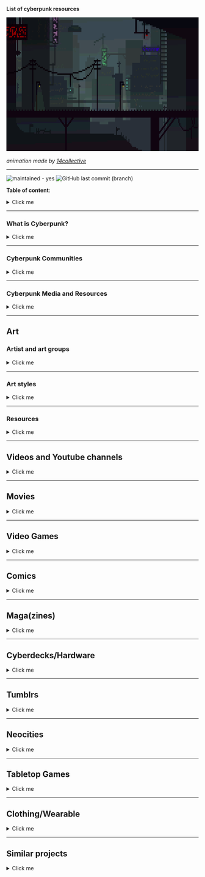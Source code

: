 __List of cyberpunk resources__


<img src="https://raw.githubusercontent.com/the29a/cyberpunk/02eae9a9c8568be4a276da3888d7dd876f54f084/media/Nightcity%20Animation.gif" width="700" height="350">

_animation made by [14collective](https://14collective.itch.io/pixel-art-background-backdrops-jungles-cities-and-underwater)_

---

![maintained - yes](https://img.shields.io/badge/maintained-yes-blue)
![GitHub last commit (branch)](https://img.shields.io/github/last-commit/the29a/cyberpunk/main)

__Table of content__:
<details>
  <summary>Click me</summary>

- [Art](#art)
  - [Artist and art groups](#artist-and-art-groups)
    - [Banksy](#banksy)
    - [Survival Research Laboratories](#survival-research-laboratories)
    - [Sheng Lam](#sheng-lam)
    - [Paul Chadeisson](#paul-chadeisson)
    - [Josan Gonsales (Death Burger)](#josan-gonsales-death-burger)
    - [Simon Stålenhag](#simon-stålenhag)
    - [Chris Doretz](#chris-doretz)
  - [Art styles](#art-styles)
    - [Glitch Art](#glitch-art)
    - [New Aesthetic](#new-aesthetic)
    - [Net Art](#net-art)
    - [Street Art](#street-art)
    - [Robotic Artwork](#robotic-artwork)
  - [Resources](#resources)
- [Videos and Youtube channels](#videos-and-youtube-channels)
  - [Youtube channels](#youtube-channels)
  - [Cyberpunk Documentary](#cyberpunk-documentary)
  - [BBS the Documentary](#bbs-the-documentary)
- [Movies](#movies)
  - [Ghost in the Shell](#ghost-in-the-shell)
  - [Gamer](#gamer)
  - [Alita: Battle Angel](#alita-battle-angel)
  - [Blade Runner](#blade-runner)
    - [Blade Runner](#blade-runner-1)
    - [Blade Runner 2049](#blade-runner-2049)
  - [The Matrix Trilogy](#the-matrix-trilogy)
    - [The Matrix](#the-matrix)
    - [The Matrix Reloaded](#the-matrix-reloaded)
    - [The Matrix Revolutions](#the-matrix-revolutions)
  - [Ready Player One](#ready-player-one)
  - [Upgrade](#upgrade)
  - [The Fifth Element](#the-fifth-element)
  - [Minority Report](#minority-report)
  - [Oblivion](#oblivion)
  - [TRON:](#tron)
    - [TRON](#tron-1)
    - [TRON: Legacy](#tron-legacy)
  - [Looper](#looper)
  - [Total Recall](#total-recall)
    - [Total Recall](#total-recall-1)
    - [Total Recall (remake)](#total-recall-remake)
  - [Elysium](#elysium)
  - [Chappie](#chappie)
  - [A.I. Artificial Intelligence](#ai-artificial-intelligence)
  - [Equilibrium](#equilibrium)
  - [Dredd:](#dredd)
    - [Judge Dredd](#judge-dredd)
    - [Dredd](#dredd-1)
  - [I, Robot](#i-robot)
  - [Fortress](#fortress)
  - [Cyborg 2](#cyborg-2)
  - [Grid Runners (Virtual Combat)](#grid-runners-virtual-combat)
  - [Until the end of the world](#until-the-end-of-the-world)
  - [Hardware](#hardware)
  - [Cyberpunk (90's documentary)](#cyberpunk-90s-documentary)
  - [Techno Warriors  (Dian zi ge men zhan shi)](#techno-warriors--dian-zi-ge-men-zhan-shi)
  - [Cypher](#cypher)
  - [New Rose Hotel](#new-rose-hotel)
  - [Webmaster](#webmaster)
  - [Gattaca](#gattaca)
  - [Brazil](#brazil)
  - [Zero Theorem](#zero-theorem)
  - [13th Floor](#13th-floor)
  - [Nirvana](#nirvana)
  - [Johnny Mnemonic](#johnny-mnemonic)
  - [Strange days](#strange-days)
  - [Lawnmower Man](#lawnmower-man)
  - [Dark City](#dark-city)
  - [La Jetée](#la-jetée)
  - [Metropolis (1927)](#metropolis-1927)
  - [Hackers](#hackers)
  - [Technotise: Edit and I](#technotise-edit-and-i)
  - [Kamikaze 1989](#kamikaze-1989)
  - [Hands of Steel (Vendetta dal futuro)](#hands-of-steel-vendetta-dal-futuro)
  - [Class of 1999](#class-of-1999)
  - [Crime Zone](#crime-zone)
  - [Full Metal Yakuza (Full Metal gokudô)](#full-metal-yakuza-full-metal-gokudô)
  - [2047: Virtual Revolution](#2047-virtual-revolution)
  - [Advantageous](#advantageous)
  - [Ares](#ares)
  - [Finch](#finch)
  - [Anon (2018)](#anon-2018)
- [Video Games](#video-games)
  - [2064: Read Only Memories](#2064-read-only-memories)
  - [Beneath a Steel Sky](#beneath-a-steel-sky)
  - [Blade Runner](#blade-runner-2)
  - [Cloudpunk](#cloudpunk)
    - [Cloudpunk](#cloudpunk-1)
    - [Cloudpunk - City of Ghosts](#cloudpunk---city-of-ghosts)
  - [CyberPunk 2077](#cyberpunk-2077)
    - [CyberPunk 2077](#cyberpunk-2077-1)
    - [Cyberpunk 2077: Phantom Liberty](#cyberpunk-2077-phantom-liberty)
  - [Cypher](#cypher-1)
  - [Deus Ex Machina](#deus-ex-machina)
  - [Deus Ex](#deus-ex)
    - [Deus Ex](#deus-ex-1)
    - [Deus Ex: Human Revolution](#deus-ex-human-revolution)
    - [Deus Ex: Mankind Divided](#deus-ex-mankind-divided)
  - [ExaPunks](#exapunks)
  - [SHENZHEN I/O](#shenzhen-io)
  - [Eliza](#eliza)
  - [Gamedec](#gamedec)
  - [Gemini Rue](#gemini-rue)
  - [Gunpoint](#gunpoint)
  - [\>observer\_](#observer_)
  - [Orwell](#orwell)
    - [Orwell: Keeping an Eye On You](#orwell-keeping-an-eye-on-you)
    - [Orwell: Ignorance is Strength](#orwell-ignorance-is-strength)
  - [RUINER](#ruiner)
  - [Satellite Reign](#satellite-reign)
  - [Shadowrun](#shadowrun)
    - [Shadowrun Returns](#shadowrun-returns)
    - [Shadowrun: Dragonfall](#shadowrun-dragonfall)
    - [Shadowrun: Hong Kong](#shadowrun-hong-kong)
  - [Snatcher](#snatcher)
  - [System Shock](#system-shock)
    - [System Shock](#system-shock-1)
    - [System Shock 2](#system-shock-2)
  - [Technobabylon](#technobabylon)
  - [Uplink](#uplink)
  - [Hacknet](#hacknet)
  - [VA-11 Hall-A](#va-11-hall-a)
  - [VirtuaVerse](#virtuaverse)
  - [Watch Dogs](#watch-dogs)
    - [Watch Dogs](#watch-dogs-1)
    - [Watch Dogs 2](#watch-dogs-2)
  - [while True: learn()](#while-true-learn)
- [Comics](#comics)
  - [Transmetropolitan](#transmetropolitan)
  - [Judge Dredd](#judge-dredd-1)
  - [Hacktivist](#hacktivist)
  - [Huxley](#huxley)
- [Maga(zines)](#magazines)
  - [n-o-d-e zine](#n-o-d-e-zine)
  - [Lainzine](#lainzine)
  - [2600 The Hacker Quarterly](#2600-the-hacker-quarterly)
  - [CYBR](#cybr)
- [Cyberdecks/Hardware](#cyberdeckshardware)
- [Tumblrs](#tumblrs)
- [Neocities](#neocities)
- [Tabletop Games](#tabletop-games)
  - [Cryptomancer RPG](#cryptomancer-rpg)
- [Clothing/Wearable](#clothingwearable)
- [Similar projects](#similar-projects)

</details>

---

### What is Cyberpunk?
<details>
  <summary>Click me</summary>

- [A Cyberpunk Manifesto](http://blog.9while9.com/manifesto-anthology/1997.html) by Christian As. Kirtchev. (1997)
- [https://cyberpunkforums.com/viewtopic.php?id=361](https://cyberpunkforums.com/viewtopic.php?id=361)
- [https://wiki.installgentoo.com/index.php?title=Cyberpunk](https://wiki.installgentoo.com/index.php?title=Cyberpunk)

</details>

---

### Cyberpunk Communities
<details>
  <summary>Click me</summary>

- [reddit.com/r/cyberpunk](https://www.reddit.com/r/Cyberpunk)
- [cyberpunkforums.com/](http://www.cyberpunkforums.com/)
- [lainchan.org/](https://lainchan.org/)
- [new.systemspace.network/](https://new.systemspace.network/)
- [Dangeru.us/](https://dangeru.us/)
- [Anon.Cafe/cyber](https://anon.cafe/cyber/)
- [Wirechan.org/cyber](https://wirechan.org/cy/)
- [8kun.top/cyber](https://8kun.top/cyber/index.html)

</details>

---

### Cyberpunk Media and Resources
<details>
  <summary>Click me</summary>

- [https://www.exolymph.news/](https://www.exolymph.news/) (archived)
- [https://blackfogzine.org/](https://blackfogzine.org/)
- [http://www.planetdamage.com/](http://www.planetdamage.com/)
- [http://www.cyberpunkreview.com/](http://www.cyberpunkreview.com/)
- [https://cyberpunked.org/](https://cyberpunked.org/)
- [https://n-o-d-e.net](https://n-o-d-e.net)
- [https://jinteki.industries/](https://jinteki.industries/)
- [https://cyberpunkdatabase.net/](https://cyberpunkdatabase.net/)
- [http://project.cyberpunk.ru/idb/](http://project.cyberpunk.ru/idb/)
- [http://project.cyberpunk.ru/lib/](http://project.cyberpunk.ru/lib/)

</details>

---

## Art
### Artist and art groups
<details>
  <summary>Click me</summary>

#### Banksy
Banksy is a pseudonymous England-based street artist, political activist and film director whose real name and identity remain unconfirmed and the subject of speculation. His works of political and social commentary have appeared on streets, walls and bridges throughout the world.
- [Official Website](http://banksy.co.uk/)
- [Wikipedia: Banksy](https://en.wikipedia.org/wiki/Banksy)

#### Survival Research Laboratories
Survival Research Laboratories (SRL) is an American performance art group that pioneered the genre of large-scale machine performance. Founded in 1978 by Mark Pauline, the group is known in particular for their performances where custom-built machines, often robotic, compete to destroy each other.
- [Official Website](http://www.srl.org/)
- [Wikipedia: Survival Research Laboratories](https://en.wikipedia.org/wiki/Survival_Research_Laboratories)

#### Sheng Lam
Freelance concept artist.
- [Artstation](https://www.artstation.com/shenglam)

#### Paul Chadeisson
Freelance concept artist.
- [Artstation](https://www.artstation.com/pao)

#### Josan Gonsales (Death Burger) 
- [tumblr](https://deathherald.tumblr.com/)
- [citatel9](https://citadel9.com/)
- [twitter](https://twitter.com/b378unit)

#### Simon Stålenhag
Simon Stålenhag (b. 1984) is the internationally acclaimed author and artist behind The Electric State, Tales from the Loop and Things from the Flood. His highly imaginative images and stories depicting illusive sci-fi phenomena in mundane, hyper-realistic Scandinavian and American landscapes have made Stålenhag one of the most sought-after visual storytellers in the world.
- [Official Website](https://www.simonstalenhag.se/index.html)

#### Chris Doretz
Concept Artist, Industrial Designer
- [Artstation](https://cdodez.artstation.com/)

</details>

---

### Art styles
<details>
  <summary>Click me</summary>

#### Glitch Art
Glitch art is the practice of using digital or analog errors for aesthetic purposes by either corrupting digital data or physically manipulating electronic devices.
- [Wikipedia: Glitch art](https://en.wikipedia.org/wiki/Glitch_art)

#### New Aesthetic 
The New Aesthetic is a term coined by James Bridle used to refer to the increasing appearance of digital technology and the Internet in the physical world, and the blending of virtual and physical. The phenomenon has been around for a long time but James Bridle articulated the notion through a series of talks and observations.
- [Wikipedia: New Aesthetic](https://en.wikipedia.org/wiki/New_Aesthetic)

#### Net Art
Internet art (also known as net art) is a form of new media art distributed via the Internet. This form of art circumvents the traditional dominance of the physical gallery and museum system. In many cases, the viewer is drawn into some kind of interaction with the work of art. Artists working in this manner are sometimes referred to as net artists. 
- [Wikipedia: Internet art](https://en.wikipedia.org/wiki/Internet_art)

#### Street Art 
Street art is visual art created in public locations for public visibility. It has been associated with the terms "independent art," "post-graffiti", "neo-graffiti" and guerrilla art. Street art has evolved from the early forms of defiant graffiti into a more commercial form of art, as one of the main differences now lies with the messaging. 
- [Wikipedia: Street art](https://en.wikipedia.org/wiki/Street_art)

#### Robotic Artwork
Robotic art is any artwork that employs some form of robotic or automated technology. There are many branches of robotic art, one of which is robotic installation art, a type of installation art that is programmed to respond to viewer interactions, by means of computers, sensors and actuators. 
- [Wikipedia: Robotic Artwork](https://en.wikipedia.org/wiki/Robotic_art)

</details>

---

### Resources
<details>
  <summary>Click me</summary>

- [DeviantArt. tag: cyberpunk](https://www.deviantart.com/tag/cyberpunk)
- [Fine Art America](https://fineartamerica.com/art/cyberpunk)
- [archillect.com](https://archillect.com/) Archillect is an AI created to discover and share stimulating visual content
- [16colo.rs](https://16colo.rs/) ASCII and ANSI art archive

</details>

---

## Videos and Youtube channels
<details>
  <summary>Click me</summary>

### Youtube channels
- [N-O-D-E TV](https://www.youtube.com/c/NODEtv/videos)

### Cyberpunk Documentary
- [Youtube: Cyberpunk Documentary PART 1 | Neuromancer, Blade Runner, RoboCop, Akira, Shadowrun](https://www.youtube.com/watch?v=sttm8Q9rOdQ)
- [Youtube: Cyberpunk Documentary PART 2 | Ghost in the Shell, Shadowrun, Total Recall, Blade Runner Game](https://www.youtube.com/watch?v=0VoX3vr6CCM)
- [Youtube: Cyberpunk Documentary PART 3 | The Matrix, System Shock, Snow Crash, Hackers, VR & Simulation Theory](https://www.youtube.com/watch?v=KczJNtexinY)

### BBS the Documentary
The BBS (bulletin board system) scene of the 80s and 90s was a magical time. Long before the Internet escaped from the lab, connected the planet and redefined what it meant to use a computer there was a brave and pioneering band of computer users who spent their time, money and sanity setting up their home computers and phone lines to welcome anyone who called.
- [Youtube: BBS Documentary](https://www.youtube.com/watch?v=nO5vjmDFZaI)

</details>

---

## Movies
<details>
  <summary>Click me</summary>

### Ghost in the Shell
In the near future, humans are augmented with cybernetic improvements such as vision, strength and intelligence. Augmentation developer Hanka Robotics establishes a secret project to develop an artificial body, or "shell", that can integrate a human brain rather than an AI.
- [Wikipedia: Ghost in the Shell](https://en.wikipedia.org/wiki/Ghost_in_the_Shell_(2017_film))
- [imdb: Ghost in the Shell](https://www.imdb.com/title/tt1219827/)
- [Kinopoisk: Призрак в доспехах](https://www.kinopoisk.ru/film/843789/)

### Gamer
In a future mind-controlling game, death row convicts are forced to battle in a 'Doom'-type environment. Convict Kable, controlled by Simon, a skilled teenage gamer, must survive thirty sessions in order to be set free. 
- [Wikipedia: Gamer](https://en.wikipedia.org/wiki/Gamer_(2009_film))
- [imdb: Gamer](https://www.imdb.com/title/tt1034032/)
- [Kinopoisk: Геймер](https://www.kinopoisk.ru/film/325393/)  

### Alita: Battle Angel
A deactivated cyborg's revived, but can't remember anything of her past and goes on a quest to find out who she is. 
- [Alita: Battle Angel](https://en.wikipedia.org/wiki/Alita:_Battle_Angel)
- [Alita: Battle Angel](https://www.imdb.com/title/tt0437086/)  
- [Kinopoisk: Алита: Боевой ангел](https://www.kinopoisk.ru/film/88173/)

### Blade Runner
#### Blade Runner
A blade runner must pursue and terminate four replicants who stole a ship in space, and have returned to Earth to find their creator.
- [Wikipedia Blade Runner](https://en.wikipedia.org/wiki/Blade_Runner)
- [imdb: Blade Runner](https://www.imdb.com/title/tt0083658/) 
- [Kinopoisk: Бегущий по лезвию](https://www.kinopoisk.ru/film/403/)

#### Blade Runner 2049
Young Blade Runner K's discovery of a long-buried secret leads him to track down former Blade Runner Rick Deckard, who's been missing for thirty years. 
- [Wikipedia: Blade Runner 2049](https://en.wikipedia.org/wiki/Blade_Runner_2049) 
- [imdb: Blade Runner 2049](https://www.imdb.com/title/tt1856101) 
- [Kinopoisk: Бегущий по лезвию 2049](https://www.kinopoisk.ru/film/589290/)

### The Matrix Trilogy
#### The Matrix
When a beautiful stranger leads computer hacker Neo to a forbidding underworld, he discovers the shocking truth--the life he knows is the elaborate deception of an evil cyber-intelligence. 
- [Wikipedia: The Matrix](https://en.wikipedia.org/wiki/The_Matrix)
- [imdb: The Matrix](https://www.imdb.com/title/tt0133093) 
- [Kinopoisk: ](https://www.kinopoisk.ru/film/301/)

#### The Matrix Reloaded
Freedom fighters Neo, Trinity and Morpheus continue to lead the revolt against the Machine Army, unleashing their arsenal of extraordinary skills and weaponry against the systematic forces of repression and exploitation.
- [Wikipedia: The Matrix Reloaded](https://en.wikipedia.org/wiki/The_Matrix_Reloaded)
- [imdb:The Matrix Reloaded](https://www.imdb.com/title/tt0234215/) 
- [Kinopoisk: Матрица: Перезагрузка ](https://www.kinopoisk.ru/film/299/)

#### The Matrix Revolutions
The human city of Zion defends itself against the massive invasion of the machines as Neo fights to end the war at another front while also opposing the rogue Agent Smith.
- [Wikipedia: The Matrix Revolutions](https://en.wikipedia.org/wiki/The_Matrix_Revolutions)
- [imdb: The Matrix Revolutions](https://www.imdb.com/title/tt0242653/):  
- [Kinopoisk: Матрица: Революция](https://www.kinopoisk.ru/film/316/)

### Ready Player One
When the creator of a virtual reality called the OASIS dies, he makes a posthumous challenge to all OASIS users to find his Easter Egg, which will give the finder his fortune and control of his world.
- [Wikipedia: Ready Player One](https://en.wikipedia.org/wiki/Ready_Player_One_(film))
- [imdb: Ready Player One](https://www.imdb.com/title/tt1677720/)
- [Kinopoisk: Первому игроку приготовиться](https://www.kinopoisk.ru/film/538225/)

### Upgrade
Set in the near-future, technology controls nearly all aspects of life. But when the world of Grey, a self-labeled technophobe, is turned upside down, his only hope for revenge is an experimental computer chip implant.
- [imdb: Upgrade](https://www.imdb.com/title/tt6499752)
- [Wikipedia: Upgrade](https://en.wikipedia.org/wiki/Upgrade_(film))
- [Kinopoisk: Апгрейд](https://www.kinopoisk.ru/film/1009784/) 
   
### The Fifth Element
In the colorful future, a cab driver unwittingly becomes the central figure in the search for a legendary cosmic weapon to keep Evil and Mr. Zorg at bay. 
- [Wikipedia: The Fifth Element](https://en.wikipedia.org/wiki/The_Fifth_Element)
- [imdb: The Fifth Element](https://www.imdb.com/title/tt0119116/)
- [Kinopoisk: Пятый элемент](https://www.kinopoisk.ru/film/2656/)

### Minority Report
In a future where a special police unit is able to arrest murderers before they commit their crimes, an officer from that unit is himself accused of a future murder. 
- [Wikipedia: Minority Report](https://en.wikipedia.org/wiki/Minority_Report_(film))
- [imdb: Minority Report](https://www.imdb.com/title/tt0181689/)
- [Kinopoisk: Особое мнение](https://www.kinopoisk.ru/film/496/)

### Oblivion
A veteran assigned to extract Earth's remaining resources begins to question what he knows about his mission and himself.
- [Wikipedia: Oblivion](https://en.wikipedia.org/wiki/Oblivion_(2013_film))
- [imdb: Oblivion](https://www.imdb.com/title/tt1483013/) 
- [Kinopoisk: Обливион](https://www.kinopoisk.ru/film/470185/)

### TRON:
#### TRON
A computer hacker is abducted into the digital world and forced to participate in gladiatorial games where his only chance of escape is with the help of a heroic security program. 
- [Wikipedia: TRON](https://en.wikipedia.org/wiki/Tron)
- [imdb: TRON](https://www.imdb.com/title/tt0084827/) 
- [Kinopoisk: Трон](https://www.kinopoisk.ru/film/17463/)

#### TRON: Legacy
The son of a virtual world designer goes looking for his father and ends up inside the digital world that his father designed. He meets his father's corrupted creation and a unique ally who was born inside the digital world.
- [Wikipedia: Tron: Legacy](https://en.wikipedia.org/wiki/Tron:_Legacy)
- [imdb: TRON: Legacy](https://www.imdb.com/title/tt1104001/)  
- [Kinopoisk: Трон: Наследие](https://www.kinopoisk.ru/film/399959/)

### Looper
In 2074, when the mob wants to get rid of someone, the target is sent into the past, where a hired gun awaits - someone like Joe - who one day learns the mob wants to 'close the loop' by sending back Joe's future self for assassination.
- [Wikipedia: Looper](https://en.wikipedia.org/wiki/Looper_(film))
- [imdb: Looper](https://www.imdb.com/title/tt1276104/)  
- [Kinopoisk: Петля времени](https://www.kinopoisk.ru/film/463354/)

### Total Recall
#### Total Recall
When a man goes for virtual vacation memories of the planet Mars, an unexpected and harrowing series of events forces him to go to the planet for real - or is he? 
- [Wikipedia: Total Recall](https://en.wikipedia.org/wiki/Total_Recall_(1990_film))
- [imdb: Total Recall](https://www.imdb.com/title/tt0100802/)
- [Kinopoisk: Вспомнить всё](https://www.kinopoisk.ru/film/2443/)

#### Total Recall (remake) 
A factory worker, Douglas Quaid, begins to suspect that he is a spy after visiting Rekall - a company that provides its clients with implanted fake memories of a life they would like to have led - goes wrong and he finds himself on the run. 
- [Wikipedia: Total Recall (2012 film)](https://en.wikipedia.org/wiki/Total_Recall_(2012_film))
- [imdb: Total Recall (remake)](https://www.imdb.com/title/tt1386703/) 
- [Kinopoisk: Вспомнить всё](https://www.kinopoisk.ru/film/453374/)

### Elysium
In the year 2154, the very wealthy live on a man-made space station while the rest of the population resides on a ruined Earth. A man takes on a mission that could bring equality to the polarized worlds. 
- [Wikipedia: Elysium](https://en.wikipedia.org/wiki/Elysium_(film))
- [imdb: Elysium](https://www.imdb.com/title/tt1535108/)
- [Kinopoisk: Элизиум: Рай не на Земле](https://www.kinopoisk.ru/film/487409/)

### Chappie 
In the near future, crime is patrolled by a mechanized police force. When one police droid, Chappie, is stolen and given new programming, he becomes the first robot with the ability to think and feel for himself.
- [Wikipedia: Chappie](https://en.wikipedia.org/wiki/Chappie_(film))
- [imdb: Chappie](https://www.imdb.com/title/tt1823672/)
- [Kinopoisk: Робот по имени Чаппи](https://www.kinopoisk.ru/film/591485/)

### A.I. Artificial Intelligence
A highly advanced robotic boy longs to become "real" so that he can regain the love of his human mother. 
- [Wikipedia: A.I. Artificial Intelligence](https://en.wikipedia.org/wiki/A.I._Artificial_Intelligence)
- [imdb: A.I. Artificial Intelligence](https://www.imdb.com/title/tt0212720/)
- [Kinopoisk: Искусственный разум](https://www.kinopoisk.ru/film/594/)

### Equilibrium 
In an oppressive future where all forms of feeling are illegal, a man in charge of enforcing the law rises to overthrow the system and state. 
- [Wikipedia: Equilibrium](https://en.wikipedia.org/wiki/Equilibrium_(film))
- [imdb: Equilibrium](https://www.imdb.com/title/tt0238380/) 
- [Kinopoisk: Эквилибриум](https://www.kinopoisk.ru/film/309/)

### Dredd:
#### Judge Dredd
In a dystopian future, Joseph Dredd, the most famous Judge (a police officer with instant field judiciary powers), is convicted for a crime he did not commit and must face his murderous counterpart.
- [Wikipedia: Judge Dredd](https://en.wikipedia.org/wiki/Judge_Dredd_(film))
- [indb: Judge Dredd](https://www.imdb.com/title/tt0113492/)  
- [Kinopoisk: Судья Дредд (1995)](https://www.kinopoisk.ru/film/5927/)

#### Dredd
In a violent, futuristic city where the police have the authority to act as judge, jury and executioner, a cop teams with a trainee to take down a gang that deals the reality-altering drug, SLO-MO.
- [Wikipedia: Dredd](https://en.wikipedia.org/wiki/Dredd)
- [imdb: Dredd](https://www.imdb.com/title/tt1343727/)  
- [Kinopoisk: Судья Дредд (2012)](https://www.kinopoisk.ru/film/437678/)

### I, Robot
In 2035, a technophobic cop investigates a crime that may have been perpetrated by a robot, which leads to a larger threat to humanity. 
- [Wikipedia: I, Robot](https://en.wikipedia.org/wiki/I,_Robot_(film))
- [imdb: I, Robot](https://www.imdb.com/title/tt0343818/)
- [Kinopoisk: Я, робот](https://www.kinopoisk.ru/film/4886/)

### Fortress
In a future, private underground prison/Fortress, the inmates are computer controlled with CCTV, dream readers and devices that can cause pain or death. John and his illegally pregnant wife are inside but want to escape before birth.
- [Wikipedia: Fortress (1992 film)](https://en.wikipedia.org/wiki/Fortress_(1992_film))
- [imdb: Fortress](https://www.imdb.com/title/tt0106950/)
- [Kinopoisk: Крепость (1992)](https://www.kinopoisk.ru/film/18255/)

### Cyborg 2
Two companies battle for Cyborg domination. One's built a cyborg so human, that they hope, she'll get into the competition's HQ and explode. But she escapes with her human martial arts instructor.  
- [Wikipedia: Cyborg 2](https://en.wikipedia.org/wiki/Cyborg_2)
- [imdb: Cyborg 2](https://www.imdb.com/title/tt0106639)
- [Kinopoisk: Киборг 2: Стеклянная тень (1993)](https://www.kinopoisk.ru/film/21654/)

### Grid Runners (Virtual Combat)
A border cop must defeat the virtual reality warrior while learning to relate to one of the cybersex babes.  
- [imdb: Grid Runners](https://www.imdb.com/title/tt0113220)
- [Kinopoisk: Беглецы компьютерных сетей (1995)](https://www.kinopoisk.ru/film/6458/)

### Until the end of the world 
In 1999, Claire's life is forever changed after she survives a car crash. She rescues Sam and starts traveling around the world with him. Writer Eugene follows them and writes their story, as a way of recording dreams is being invented.
- [Wikipedia: Until the end of the world](https://en.wikipedia.org/wiki/Until_the_End_of_the_World)
- [imdb: Until the end of the world](https://www.imdb.com/title/tt0101458/)
- [Kinopoisk: Когда наступит конец света (1991)](https://www.kinopoisk.ru/film/15150/)

### Hardware 
The head of a cyborg reactivates, rebuilds itself, and goes on a violent rampage in a space marine's girlfriend's apartment. 
- [Wikipedia: Hardware](https://en.wikipedia.org/wiki/Hardware_(film))
- [imdb: Hardware](https://www.imdb.com/title/tt0099740)
- [Kinopoisk: Железо](https://www.kinopoisk.ru/film/8841/)

### Cyberpunk (90's documentary)
Stylistic documentary about the cyberpunk movement. William Gibson, author of cyberpunk classic Neuromancer, and Timothy Leary, famous advocate of psychedelic drugs, share their thoughts on the future of society and technology.
- [imdb: Cyberpunk (90's documentary)](https://www.imdb.com/title/tt0398910/)
- [Youtube: Cyberpunk (90's documentary)](https://www.youtube.com/watch?v=AxbZq8Zmd88)

### Techno Warriors  (Dian zi ge men zhan shi)
In the future, a computer bug sets a new breed of armed and dangerous villains loose on an unsuspecting world. Digital game characters who govern their own destiny and with global domination at their cyber fingerprints pose the biggest threat to mankind.
- [imdb: Techno Warriors](https://www.imdb.com/title/tt0256428)
- [Kinopoisk: Технобойцы (1998)](https://www.kinopoisk.ru/film/55294/)

### Cypher
An unsuspecting, disenchanted man finds himself working as a spy in the dangerous, high-stakes world of corporate espionage. Quickly getting way over-his-head, he teams up with a mysterious femme fatale.
- [Wikipedia: Cypher](https://en.wikipedia.org/wiki/Cypher_(film))
- [imdb: Cypher](https://www.imdb.com/title/tt0284978/)
- [Kinopoisk: Кодер](https://www.kinopoisk.ru/film/22324/)

### New Rose Hotel
Two businessmen are hired to steal secrets from a rival, and decide to use a beautiful call girl to do so. 
- [Wikipedia: New Rose Hotel](https://en.wikipedia.org/wiki/New_Rose_Hotel_(film))
- [imdb:New Rose Hotel](https://www.imdb.com/title/tt0133122/)
- [Kinopoisk: Отель Новая Роза](https://www.kinopoisk.ru/film/6896/)

### Webmaster
After hacking into the most powerful of all domains the Stoiser domain, JB thought that the cruel Stoiser would kill him. But instead he gave him a job - as a webmaster.
- [Wikipedia: Webmaster](https://en.wikipedia.org/wiki/Webmaster_(film))
- [imdb: Webmaster](https://www.imdb.com/title/tt0136535/)
- [Kinopoisk: Повелитель сети](https://www.kinopoisk.ru/film/64014/)

### Gattaca
A genetically inferior man assumes the identity of a superior one in order to pursue his lifelong dream of space travel. 
- [Wikipedia: Gattaca](https://en.wikipedia.org/wiki/Gattaca)
- [imdb: Gattaca](https://www.imdb.com/title/tt0119177)
- [Kinopoisk: Гаттака](https://www.kinopoisk.ru/film/5012/)

### Brazil
A bureaucrat in a dystopic society becomes an enemy of the state as he pursues the woman of his dreams. 
- [Wikipedia: Brazil (1985 film)](https://en.wikipedia.org/wiki/Brazil_(1985_film))
- [imdb: Brazil](https://www.imdb.com/title/tt0088846/) 
- [Kinopoisk: Бразилия](https://www.kinopoisk.ru/film/483/)

### Zero Theorem
A hugely talented but socially isolated computer operator is tasked by Management to prove the Zero Theorem: that the universe ends as nothing, rendering life meaningless. But meaning is what he already craves. 
- [Wikipedia: The Zero Theorem](https://en.wikipedia.org/wiki/The_Zero_Theorem)
- [imdb: Zero Theorem](https://www.imdb.com/title/tt2333804/)
- [Kinopoisk: Теорема Зеро](https://www.kinopoisk.ru/film/696977/)

### 13th Floor
In 1999 Los Angeles, Hannon Fuller (Mueller-Stahl) owns a multibillion-dollar computer enterprise and is the inventor of a newly completed virtual reality (VR) simulation of 1937 Los Angeles, filled with simulated humans unaware they are computer programs.
- [Wikipedia: The Thirteenth Floor](https://en.wikipedia.org/wiki/The_Thirteenth_Floor)
- [imdb: 13th Floor](https://www.imdb.com/title/tt0139809/)
- [Kinopoisk: Тринадцатый этаж](https://www.kinopoisk.ru/film/1086/)

### Nirvana
The main character Solo in Nirvana, a computer game developed by Jimi for release in 3 days, has gained self-awareness after a virus attack. Solo wants to be deleted. Jimi wants to find his ex. 
- [Wikipedia: Nirvana (1997 Film)](https://en.wikipedia.org/wiki/Nirvana_(1997_film))
- [imdb: Nirvana](https://www.imdb.com/title/tt0119794)
- [Kinopoisk: Нирвана](https://www.kinopoisk.ru/film/35545/)

### Johnny Mnemonic
A data courier, literally carrying a data package inside his head, must deliver it before he dies from the burden or is killed by the Yakuza. 
- [Wikipedia: Johnny Mnemonic](https://en.wikipedia.org/wiki/Johnny_Mnemonic_(film))
- [imdb: Johnny Mnemonic](https://www.imdb.com/title/tt0113481/)
- [Kinopoisk: Джонни Мнемоник](https://www.kinopoisk.ru/film/3800/)

### Strange days 
A former cop turned street-hustler accidentally uncovers a conspiracy in Los Angeles in 1999. 
- [Wikipedia: Strange days](https://en.wikipedia.org/wiki/Strange_Days_(film))
- [imdb: Strange days](https://www.imdb.com/title/tt0114558/)
- [Kinopoisk: Странные дни](https://www.kinopoisk.ru/film/1099/)

### Lawnmower Man 
After the destruction of Virtual Space Industries at the end of the first film, Jobe is discovered in the rubble and is brought to the facilities of Jonathan Walker (Kevin Conway), a powerful corporate tycoon, where his face is reconstructed and he is hooked back online through virtual reality to work for Walker. 
- [Wikipedia: Lawnmower Man](https://en.wikipedia.org/wiki/The_Lawnmower_Man_(film))
- [imdb: Lawnmower Man](https://www.imdb.com/title/tt0116839/)
- [Kinopoisk: Газонокосильщик](https://www.kinopoisk.ru/film/7449/)

### Dark City
A man struggles with memories of his past, which includes a wife he cannot remember, and a nightmarish world, no one else seems to be waking up from. 
- [Wikipedia: Dark City](https://en.wikipedia.org/wiki/Dark_City_(1998_film))
- [imdb: Dark city](https://www.imdb.com/title/tt0118929/)
- [Kinopoisk: Тёмный город](https://www.kinopoisk.ru/film/4739/)

### La Jetée
The story of a man forced to explore his memories in the wake of World War III's devastation, told through still images. 
- [Wikipedia: La Jetée](https://en.wikipedia.org/wiki/La_Jet%C3%A9e)
- [imdb: La Jetée](https://www.imdb.com/title/tt0056119/)
- [Kinopoisk: Взлетная полоса](https://www.kinopoisk.ru/film/160900/)

### Metropolis (1927) 
In the future, in the Million-acre city of Metropolis, wealthy industrialists and business magnates and their top employees reign from 50 to 1,000-story skyscrapers, while underground-dwelling workers toil to operate the great machines that power the city.
- [Metropolis (1927)](https://en.m.wikipedia.org/wiki/Metropolis_(1927_film))
- [imdb: Metropolis](https://www.imdb.com/title/tt0017136/)
- [Kinopoisk: Метрополис](https://www.kinopoisk.ru/film/417/)

### Hackers 
Hackers are blamed for making a virus that will capsize five oil tankers.
- [Wikipedia: Hackers](https://en.wikipedia.org/wiki/Hackers_(film))
- [imdb: Hackers](https://www.imdb.com/title/tt0113243/)
- [Kinopoisk: Хакеры](https://www.kinopoisk.ru/film/4134/)

### Technotise: Edit and I
Edit, a psychology student, installs herself a stolen military chip to pass the university. But due certain circumstances Edit develops a second personality.
- [Wikipedia: Technotise: Edit and I](https://en.wikipedia.org/wiki/Technotise:_Edit_%26_I)
- [imdb: Technotise: Edit and I](https://www.imdb.com/title/tt1372301/)
- [Kinopoisk: Эдит и я](https://www.kinopoisk.ru/film/448405/)

### Kamikaze 1989
In a totalitarian society of the future, in which the government controls all facets of the press, a homicide detective investigates a string of bombings, and finds out more than he bargained for.
- [Wikipedia: Kamikaze 1989](https://en.wikipedia.org/wiki/Kamikaze_1989)
- [imdb: Kamikaze 89](https://www.imdb.com/title/tt0084191)
- [Kinopoisk: Камикадзе 1989](https://www.kinopoisk.ru/film/137247/)

### Hands of Steel (Vendetta dal futuro)
A cyborg is programmed to kill a scientist who holds the fate of mankind in his hands. He fails and hides in a diner in a desert run by a woman who likes him. The people who sent him are after him and so is the local arm wrestling champ.
- [Wikipedia: Vendetta dal futuro](https://en.wikipedia.org/wiki/Vendetta_dal_futuro)
- [imdb: Hands of Steel](https://www.imdb.com/title/tt0091166/)
- [Kinopoisk: Стальные руки (1986)](https://www.kinopoisk.ru/film/181560/)
 
### Class of 1999
Three ex-military robots are reprogrammed as teachers and secretly placed in a school where most students are part of organized gangs. They begin to respond violently to unruly students, and their military training starts to take over.
- [Wikipedia: Class of 1999](https://en.wikipedia.org/wiki/Class_of_1999)
- [imdb: Class of 1999](https://www.imdb.com/title/tt0099277/)
- [Kinopoisk: Класс 1999](https://www.kinopoisk.ru/film/14439/)

### Crime Zone
Helen and Bone live in a repressive futuristic dystopian society they badly want to escape from. Mysterious Jason hires them to steal a disc for him. It's practically a suicide mission, but he claims he can smuggle them out, in return.
- [Wikipedia: Crime Zone](https://en.wikipedia.org/wiki/Crime_Zone)
- [imdb: Crime Zone](https://www.imdb.com/title/tt0094918/)
- [Kinopoisk: Криминальная зона](https://www.kinopoisk.ru/film/28205/)

### Full Metal Yakuza (Full Metal gokudô)
An inexperienced gangster is killed alongside his strong, respected boss and awakens to find a mad scientist has given him a new body made partly of his boss and partly of indestructible bionics.
- [Wikipedia: Full Metal Yakuza](https://en.wikipedia.org/wiki/Full_Metal_Yakuza)
- [imdb: Full Metal Yakuza](https://www.imdb.com/title/tt0299910/)
- [Kinopoisk: Цельнометаллический якудза](https://www.kinopoisk.ru/film/368184/)

### 2047: Virtual Revolution
In a future mega city, where most people spend most time hooked up to a virtual world.
- [Wikipedia: Virtual Revolution](https://en.wikipedia.org/wiki/Virtual_Revolution)
- [imdb: 2047: Virtual Revolution](https://www.imdb.com/title/tt4054004/)
- [Kinopoisk: Виртуальная революция](https://www.kinopoisk.ru/film/873134/)
  
### Advantageous
In a near-future city where soaring opulence overshadows economic hardship.
- [Wikipedia: Advantageous](https://en.wikipedia.org/wiki/Advantageous)
- [imdb: Advantageous](https://www.imdb.com/title/tt3090670/) 
- [Kinopoisk: Выгода](https://www.kinopoisk.ru/film/783816/)

### Ares
In a future France with many unemployed, big companies run the country.
- [Wikipedia: Ares](https://en.wikipedia.org/wiki/Ares_(film))
- [imdb: Ares](https://www.imdb.com/title/tt4216902/)
- [Kinopoisk: Арес](https://www.kinopoisk.ru/film/859654/)

### Finch 
On a post-apocalyptic Earth, a robot, built to protect the life of his creator's beloved dog.
- [Wikipedia: Finch](https://en.wikipedia.org/wiki/Finch_(film))
- [imdb: Finch](https://www.imdb.com/title/tt3420504/)
- [Kinopoisk: Финч](https://www.kinopoisk.ru/film/823616/)

### Anon (2018) 
In a world without anonymity or crime, a detective meets a woman who threatens their security.
- [Wikipedia: Anon](https://en.wikipedia.org/wiki/Anon_(film))
- [imdb: Anon (2018)](https://www.imdb.com/title/tt5397194/) 
- [Kinopoisk: Анон](https://www.kinopoisk.ru/film/979121/)

</details>

---

## Video Games
<details>
  <summary>Click me</summary>
  
### 2064: Read Only Memories
- [Wikipedia: 2064: Read Only Memories](https://en.wikipedia.org/wiki/2064%3A_Read_Only_Memories)
- [Steam: 2064: Read Only Memories](https://store.steampowered.com/app/330820/2064_Read_Only_Memories/)

### Beneath a Steel Sky
- [Wikipedia: Beneath a Steel Sky](https://en.wikipedia.org/wiki/Beneath_a_Steel_Sky)
- [GOG: Beneath a Steel Sky](https://www.gog.com/game/beneath_a_steel_sky)
- [Steam: Beneath a Steel Sky](https://store.steampowered.com/app/1368340/Beneath_a_Steel_Sky/)

### Blade Runner
- [Wikipedia: Blade Runner](https://en.wikipedia.org/wiki/Blade_Runner_(1997_video_game))
- [GOG: Blade Runner](https://www.gog.com/game/blade_runner)
- [Steam: Blade Runner: Enhanced Edition](https://store.steampowered.com/app/1678420/Blade_Runner_Enhanced_Edition/)

### Cloudpunk
#### Cloudpunk
- [Wikipedia: Cloudpunk](https://en.wikipedia.org/wiki/Cloudpunk)
- [Steam: Cloudpunk](https://store.steampowered.com/app/746850/Cloudpunk/)
- [GOG: Cloudpunk](https://www.gog.com/ru/game/cloudpunk)

#### Cloudpunk - City of Ghosts
- [Steam: Cloudpunk - City of Ghosts](https://store.steampowered.com/app/1536370/Cloudpunk__City_of_Ghosts/)
- [GOG:  Cloudpunk - City of Ghosts ](https://www.gog.com/ru/game/cloudpunk_city_of_ghosts)

### CyberPunk 2077
#### CyberPunk 2077
- [CyberPunk 2077 Official Site](https://www.cyberpunk.net/)
- [Wikipedia: Cyberpunk 2077](https://en.wikipedia.org/wiki/Cyberpunk_2077)
- [Steam: Cyberpunk 2077](https://store.steampowered.com/app/1091500/Cyberpunk_2077/)
- [GOG:  Cyberpunk 2077](https://www.gog.com/en/game/cyberpunk_2077)
#### Cyberpunk 2077: Phantom Liberty 
- [Steam: Cyberpunk 2077: Phantom Liberty](https://store.steampowered.com/app/2138330/Cyberpunk_2077/)
- [GOG: Cyberpunk 2077: Phantom Liberty](https://www.gog.com/en/game/cyberpunk_2077_phantom_liberty)

### Cypher
- [Cypher Official Site](https://cabrerabrothers.com/)

### Deus Ex Machina
- [Wikipedia: Deus Ex Machina (1984)](https://en.wikipedia.org/wiki/Deus_Ex_Machina_(video_game))
- [Steam: Deus Ex Machina, Game of the Year, 30th Anniversary Collector’s Edition](https://store.steampowered.com/app/508910/Deus_Ex_Machina_Game_of_the_Year_30th_Anniversary_Collectors_Edition/)

### Deus Ex 
#### Deus Ex 
- [Wikipedia: Deus Ex](https://en.wikipedia.org/wiki/Deus_Ex)
- [Wikipedia: Deus Ex (2000)](https://en.wikipedia.org/wiki/Deus_Ex_(video_game))
- [Steam: Deus Ex: Game of the Year Edition](https://store.steampowered.com/app/6910/Deus_Ex_Game_of_the_Year_Edition/)
- [Steam: Deus Ex: Revision (Mod)](https://store.steampowered.com/app/397550/Deus_Ex_Revision/)
- [GOG: Deus Ex GOTY Edition ](https://www.gog.com/ru/game/deus_ex)
- [GOG: Deus Ex Revision (Mod)](https://www.gog.com/ru/game/deus_ex_revision)

#### Deus Ex: Human Revolution
- [Steam: Deus Ex: Human Revolution - Director's Cut](https://store.steampowered.com/app/238010/Deus_Ex_Human_Revolution__Directors_Cut/)
- [GOG:  Deus Ex: Human Revolution - Director’s Cut ](https://www.gog.com/ru/game/deus_ex_human_revolution_directors_cut)

#### Deus Ex: Mankind Divided 
- [Steam: Deus Ex: Mankind Divided](https://store.steampowered.com/app/337000/Deus_Ex_Mankind_Divided/)
- [GOG: Deus Ex: Mankind Divided](https://www.gog.com/ru/game/deus_ex_mankind_divided)

### ExaPunks
- [ExaPunks Official Site](https://www.zachtronics.com/exapunks/)
- [Steam: ExaPunks](https://store.steampowered.com/app/716490/EXAPUNKS/)
- [GOG: ExaPunks](https://www.gog.com/game/exapunks)
- [itch.io: ExaPunks](https://zachtronics.itch.io/exapunks)

### SHENZHEN I/O
- [SHENZHEN I/O Official Site](https://www.zachtronics.com/shenzhen-io/)
- [Steam: SHENZHEN I/O](https://store.steampowered.com/app/504210/SHENZHEN_IO/)
- [GOG: SHENZHEN I/O](https://www.gog.com/game/shenzhen_io)
- [itch.io: SHENZHEN I/O](https://zachtronics.itch.io/shenzhen-io)

### Eliza
- [Steam: Eliza](https://store.steampowered.com/app/716500/Eliza/)
- [GOG: Eliza](https://www.gog.com/game/eliza)
- [itch.io: Eliza](https://zachtronics.itch.io/eliza)

### Gamedec
- [Gamedec Official Site](https://gamedec.com/)
- [Steam: Gamedec - Definitive Edition](https://store.steampowered.com/app/917720/Gamedec__Definitive_Edition/)
- [GOG: Gamedec - Definitive Edition](https://www.gog.com/ru/game/gamedec)

### Gemini Rue
- [Wikipedia: Gemini Rue](https://en.wikipedia.org/wiki/Gemini_Rue)
- [Steam: Gemini Rue](https://store.steampowered.com/app/80310/Gemini_Rue/)
- [GOG: Gemini Rue](https://www.gog.com/ru/game/gemini_rue)

### Gunpoint
- [Gunpoint Official Site](https://www.pentadact.com/category/gunpoint/)
- [Wikipedia: Gunpoint](https://en.wikipedia.org/wiki/Gunpoint_(video_game))
- [Steam: Gunpoint](https://store.steampowered.com/app/206190/Gunpoint/)

### >observer_
- [Wikipedia: Observer](https://en.wikipedia.org/wiki/Observer_(video_game))
- [Steam: >observer_](https://store.steampowered.com/app/514900/observer/)
- [Steam: Observer: System Redux](https://store.steampowered.com/app/1386900/Observer_System_Redux/)
- [GOG: Observer: System Redux - Deluxe Edition ](https://www.gog.com/en/game/observer_system_redux_deluxe_edition)

### Orwell
- [Wikipedia: Orwell (video game)](https://en.wikipedia.org/wiki/Orwell_(video_game))

#### Orwell: Keeping an Eye On You
- [Steam: Orwell: Keeping an Eye On You](https://store.steampowered.com/app/491950/Orwell_Keeping_an_Eye_On_You/)
- [GOG: Orwell](https://www.gog.com/game/orwell)

#### Orwell: Ignorance is Strength
- [Orwell: Ignorance is Strength](https://store.steampowered.com/app/633060/Orwell_Ignorance_is_Strength/)
- [GOG:  Orwell: Ignorance is Strength](https://www.gog.com/ru/game/orwell_ignorance_is_strength)

### RUINER
- [RUINER Official Site](http://ruinergame.com/)
- [Wikipedia: RUINER](https://en.wikipedia.org/wiki/Ruiner_(video_game))
- [Steam: RUINER](https://store.steampowered.com/app/464060/RUINER/)
- [GOG: RUINER](https://www.gog.com/game/ruiner)

### Satellite Reign
- [Wikipedia: Satellite Reign](https://en.wikipedia.org/wiki/Satellite_Reign)
- [Steam: Satellite Reign](https://store.steampowered.com/app/268870/Satellite_Reign/)
- [GOG: Satellite Reign](https://www.gog.com/de/game/satellite_reign)

### Shadowrun
- [Wikipedia: Shadowrun](https://en.wikipedia.org/wiki/Shadowrun)

#### Shadowrun Returns
- [Wikipedia: Shadowrun Returns](Shadowrun Returns)
- [Steam: Shadowrun Returns](https://store.steampowered.com/app/234650/Shadowrun_Returns/)
- [GOG: Shadowrun Returns](https://www.gog.com/game/shadowrun_returns)

#### Shadowrun: Dragonfall
- [Wikipedia: Shadowrun: Dragonfall](https://en.wikipedia.org/wiki/Shadowrun:_Dragonfall)
- [Shadowrun: Dragonfall](https://store.steampowered.com/app/300550/Shadowrun_Dragonfall__Directors_Cut/)
- [GOG: Shadowrun: Dragonfall - Director's Cut](https://www.gog.com/game/shadowrun_dragonfall_directors_cut)

#### Shadowrun: Hong Kong
- [Wikipedia: Shadowrun: Hong Kong](https://en.wikipedia.org/wiki/Shadowrun:_Hong_Kong)
- [Steam: Shadowrun: Hong Kong](https://store.steampowered.com/app/346940/Shadowrun_Hong_Kong__Extended_Edition/)
- [GOG: Shadowrun Hong Kong - Extended Edition](https://www.gog.com/game/shadowrun_hong_kong_extended_edition)

### Snatcher
- [Wikipedia: Snatcher](https://en.wikipedia.org/wiki/Snatcher_(video_game))
- [myabandonware.com: Statcher](https://www.myabandonware.com/game/snatcher-7te)

### System Shock
#### System Shock
- [System Shock Official Website](https://www.systemshock.com/)
- [Wikipedia: System Shock](https://en.wikipedia.org/wiki/System_Shock)
- [Steam: System Shock: Enhanced Edition](https://store.steampowered.com/app/410710/System_Shock_Enhanced_Edition/)
- [Steam: System Shock (2023)](https://store.steampowered.com/app/482400/System_Shock/)
- [GOG: System Shock: Enhanced Edition ](https://www.gog.com/ru/game/system_shock_enhanced_edition)
- [GOG: System Shock (2023)](https://www.gog.com/game/system_shock)

#### System Shock 2
- [Steam: System Shock 2](https://store.steampowered.com/app/238210/System_Shock_2/)
- [GOG: System Shock 2](https://www.gog.com/ru/game/system_shock_2)

### Technobabylon
- [Technobabylon Official Site](http://www.wadjeteyegames.com/games/technobabylon/)
- [Wikipedia: Technobabylon](https://en.wikipedia.org/wiki/Technobabylon)
- [Steam: Technobabylon](https://store.steampowered.com/app/307580/Technobabylon/)
- [GOG: Technobabylon](https://www.gog.com/ru/game/technobabylon)

### Uplink
- [Wikipedia: Uplink](https://en.wikipedia.org/wiki/Uplink_(video_game))
- [Steam: Uplink](https://store.steampowered.com/app/1510/Uplink)
- [GOG:  Uplink: Hacker Elite](https://www.gog.com/en/game/uplink_hacker_elite)

### Hacknet
- [Hacknet Official Site](https://hacknet-os.com/)
- [Steam: Hacknet](https://store.steampowered.com/app/365450/Hacknet/)
- [GOG: Hacknet](https://www.gog.com/game/hacknet)

### VA-11 Hall-A
- [Wikipedia: VA-11 Hall-A](https://en.wikipedia.org/wiki/VA-11_Hall-A)
- [Steam: VA-11 Hall-A](https://store.steampowered.com/app/447530/VA11_HallA_Cyberpunk_Bartender_Action/)
- [GOG: VA-11 Hall-A: Cyberpunk Bartender Action ](https://www.gog.com/game/va11_halla)

### VirtuaVerse
- [Wikipedia: VirtuaVerse](https://en.wikipedia.org/wiki/VirtuaVerse)
- [Steam: VirtuaVerse](https://store.steampowered.com/app/1019310/VirtuaVerse/)
- [GOG: VirtuaVerse](https://www.gog.com/de/game/virtuaverse)

### Watch Dogs
#### Watch Dogs
- [Wikipedia: Watch Dogs](https://en.wikipedia.org/wiki/Watch_Dogs)
- [Steam: Watch Dogs](https://store.steampowered.com/app/243470/Watch_Dogs/)

#### Watch Dogs 2
- [Wikipedia: Watch Dogs 2](https://en.wikipedia.org/wiki/Watch_Dogs_2)
- [Watch Dogs 2](https://store.steampowered.com/app/447040/Watch_Dogs_2/)

### while True: learn()
- [Steam: while True: learn()](https://store.steampowered.com/app/619150/while_True_learn/)

</details>

---
## Comics
<details>
  <summary>Click me</summary>

### Transmetropolitan
- [Wikipedia: Transmetropolitan](https://en.wikipedia.org/wiki/Transmetropolitan)
- [readcomiconline.li: Transmetropolitan](https://readcomiconline.li/Comic/Transmetropolitan)

### Judge Dredd
- [Wikipedia: Judge_Dredd](https://en.wikipedia.org/wiki/Judge_Dredd)
- [readcomiconline.li: Judge Dredd (1983)](https://readcomiconline.li/Comic/Judge-Dredd-1983)
- [readcomiconline.li: Judge Dredd: The Complete Case Files information](https://readcomiconline.li/Comic/Judge-Dredd-The-Complete-Case-Files)

### Hacktivist
- [readcomiconline.li: Hacktivist](https://readcomiconline.li/Comic/Hacktivist)

### Huxley
- [Huxley Official Site](https://huxleysaga.com/)
- [Huxley](https://benmaurodesign.com/HUXLEY-GRAPHIC-NOVEL)

</details>

---

## Maga(zines)
<details>
  <summary>Click me</summary>

### n-o-d-e zine
- [NODE](https://n-o-d-e.net/zine/index.html)

### Lainzine
- [Lainzine](https://lainzine.org/)
- [https://lainzine.neocities.org/](https://lainzine.neocities.org/)

### 2600 The Hacker Quarterly
- [https://www.2600.com/](https://www.2600.com/)

### CYBR
- [CYBR](https://cybrmagazine.com/)

</details>

---

## Cyberdecks/Hardware
<details>
  <summary>Click me</summary>

- [reddit.com/r/cyberdeck/](https://www.reddit.com/r/cyberDeck/)
- [mntre.com](https://mntre.com/)

</details>

---

## Tumblrs
<details>
  <summary>Click me</summary>

- https://cyberpunkonline.net/
- http://0110000101111000.tumblr.com/
- http://virtualizedmemories.tumblr.com/
- http://alteredcarbone.tumblr.com/
- http://blackiochronicles.tumblr.com/
- http://c-yberpunk.tumblr.com/
- http://cf-12.tumblr.com/
- http://cheezeb0rg.tumblr.com/
- http://cyberphonetics.tumblr.com/
- http://cyberpunkhero.tumblr.com/
- http://cyberpunkimages.tumblr.com/
- http://cyberpunknoise.tumblr.com/
- http://cyberpunktokyo.tumblr.com/
- http://cybertunage.tumblr.com/
- http://cypulchre.tumblr.com/
- http://deathdol.tumblr.com/
- http://deatherit.tumblr.com
- http://digitalisticnoise.tumblr.com/
- http://drawforbroke.tumblr.com/
- http://dystopianfuture.tumblr.com/
- http://echoesfromtheruins.tumblr.com/
- http://enjoydigitallife.tumblr.com/
- http://fleshcoatedtechnology.tumblr.com/
- http://futurefanfare.tumblr.com/
- http://hedonicglitch.tumblr.com/
- http://helaeon.tumblr.com/
- http://instinctualization.tumblr.com/
- http://internet-of-dreams.tumblr.com/
- http://khymeira.tumblr.com/
- http://noclipdesigns.tumblr.com/
- http://ono-sendai-cyberspace7.tumblr.com/
- http://opticalcamouflage.tumblr.com/
- http://otakugangsta.com/
- http://parallaxdimension.tumblr.com/
- http://powerglove.tumblr.com/
- http://rekall.tumblr.com/
- http://reverse-digital.tumblr.com/
- http://roboticnetwork.tumblr.com/
- http://scarecrow-feedback.tumblr.com/
- http://slimetroop.tumblr.com/
- http://sid766.tumblr.com/
- http://spanglypants-mcfuckyou.tumblr.com/
- https://tacticalneuralimplant.tumblr.com/
- http://thechromenet.tumblr.com/
- http://tohaheavyindustries.tumblr.com/
- http://trenchcoatsheep.tumblr.com/
- http://uzicopter.tumblr.com/
- http://wondershock.tumblr.com/
- http://cerebralzero.tumblr.com/
- http://feedbackwild.tumblr.com/
- [Cyberpunk Noise](https://cyberpunknoise.tumblr.com/)

</details>

---

## Neocities
<details>
  <summary>Click me</summary>

- https://angusnicneven.com
- http://fauux.neocities.org
- https://mebious.neocities.org
- https://blackwings.neocities.org
- https://webnavi.neocities.org
- https://newchapter.neocities.org
- https://unplug.neocities.org/
- https://apollobase.neocities.org/news.html

</details>

---

## Tabletop Games
<details>
  <summary>Click me</summary>

### Cryptomancer RPG
- [Cryptomancer RPG Official Site](http://cryptorpg.com/)

</details>

---

## Clothing/Wearable
<details>
  <summary>Click me</summary>

- [5060/Machine56](https://5060.bigcartel.com/)
- [ACRONYM](https://acrnm.com/)
- [BlackTailor](https://www.blacktailor.store/)
- [Demobaza](https://www.demobaza.com/)
- [Dustrial](https://dustrial.net/)
- [Enshadower](https://www.enshadower.me/)
- [Guerilla Group](https://guerrilla-group.co/)
- [HackAttack Shoes](https://www.aliveshoes.com/brand/hackattack)
- [Krakatau](https://en.krakatauwear.com/)
- [neo4ic](https://neo4ic.com/)
- [Niepce Inc](https://niepceinc.com/)
- [N O D E](https://n-o-d-e.shop/)
- [ZOLNAR](https://www.etsy.com/shop/ZOLNAR)

</details>

---

## Similar projects
<details>
  <summary>Click me</summary>

- [https://github.com/gonzalo-/cyberpunk](https://github.com/gonzalo-/cyberpunk)
- [https://cyberpunkdatabase.net/](https://cyberpunkdatabase.net/)

</details>